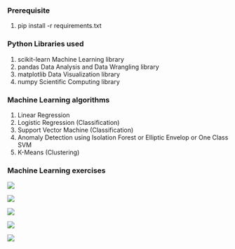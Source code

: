 ### Prerequisite
1. pip install -r requirements.txt

### Python Libraries used
1. scikit-learn Machine Learning library
2. pandas Data Analysis and Data Wrangling library
3. matplotlib Data Visualization library
4. numpy Scientific Computing library

### Machine Learning algorithms
1. Linear Regression
2. Logistic Regression (Classification)
3. Support Vector Machine (Classification)
4. Anomaly Detection using Isolation Forest or Elliptic Envelop or One Class SVM
5. K-Means (Clustering)

### Machine Learning exercises

![](https://github.com/richmondu/MachineLearning/blob/master/exercises/1_linear_regression.png)

![](https://github.com/richmondu/MachineLearning/blob/master/exercises/2_logistic_regression.png)

![](https://github.com/richmondu/MachineLearning/blob/master/exercises/3_support_vector_machine.png)

![](https://github.com/richmondu/MachineLearning/blob/master/exercises/4_isolation_forest.png)

![](https://github.com/richmondu/MachineLearning/blob/master/exercises/5_kmeans_clustering.png)
